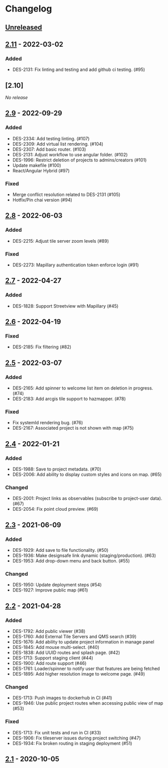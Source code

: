 # Changelog

## [Unreleased]

## [2.11] - 2022-03-02

### Added

- DES-2131: Fix linting and testing and add github ci testing. (#95) 

## [2.10]

_No release_

## [2.9] - 2022-09-29

### Added

- DES-2334: Add testing linting. (#107)
- DES-2309: Add virtual list rendering. (#104)
- DES-2307: Add basic router. (#103)
- DES-2131: Adjust workflow to use angular folder. (#102)
- DES-1996: Restrict deletion of projects to admins/creators (#101)
- Update makefile (#100)
- React/Angular Hybrid (#97)

### Fixed

- Merge conflict resolution related to DES-2131 (#105)
- Hotfix/Pin chai version (#94)

## [2.8] - 2022-06-03

### Added

- DES-2215: Adjust tile server zoom levels (#89)

### Fixed

- DES-2273: Mapillary authentication token enforce login (#91)

## [2.7] - 2022-04-27

### Added

- DES-1828: Support Streetview with Mapillary (#45)

## [2.6] - 2022-04-19

### Fixed

- DES-2185: Fix filtering (#82)

## [2.5] - 2022-03-07

### Added

- DES-2165: Add spinner to welcome list item on deletion in progress. (#74)
- DES-2183: Add arcgis tile support to hazmapper. (#78)

### Fixed
- Fix systemId rendering bug. (#76)
- DES-2167: Associated project is not shown with map (#75)

## [2.4] - 2022-01-21

### Added

- DES-1988: Save to project metadata. (#70)
- DES-2006: Add ability to display custom styles and icons on map. (#65)

### Changed

- DES-2001: Project links as observables (subscribe to project-user data). (#67)
- DES-2054: Fix point cloud preview. (#69)

## [2.3] - 2021-06-09

### Added

- DES-1929: Add save to file functionality. (#50)
- DES-1936: Make designsafe link dynamic (staging/production). (#63)
- DES-1953: Add drop-down menu and back button. (#55)

### Changed

- DES-1950: Update deployment steps (#54)
- DES-1927: Improve public map (#61)

## [2.2] - 2021-04-28

### Added

- DES-1792: Add public viewer (#38) 
- DES-1760: Add External Tile Servers and QMS search (#39) 
- DES-1676: Add ability to update project information in manage panel
- DES-1845: Add mouse multi-select. (#40) 
- DES-1838: Add UUID routes and splash page. (#42) 
- DES-1713: Support staging client (#44) 
- DES-1900: Add route support (#46) 
- DES-1761: Loader/spinner to notify user that features are being fetched
- DES-1895: Add higher resolution image to welcome page. (#49)

### Changed

- DES-1713: Push images to dockerhub in CI (#41) 
- DES-1946: Use public project routes when accessing public view of map (#53) 

### Fixed

- DES-1713: Fix unit tests and run in CI (#33)
- DES-1906: Fix tileserver issues during project switching (#47) 
- DES-1934: Fix broken routing in staging deployment (#51) 

## [2.1] - 2020-10-05



[unreleased]: https://github.com/TACC-Cloud/hazmapper/compare/v2.11...HEAD
[2.11]: https://github.com/TACC-Cloud/hazmapper/releases/tag/v2.9
[2.9]: https://github.com/TACC-Cloud/hazmapper/releases/tag/v2.9
[2.8]: https://github.com/TACC-Cloud/hazmapper/releases/tag/v2.8
[2.7]: https://github.com/TACC-Cloud/hazmapper/releases/tag/v2.7
[2.6]: https://github.com/TACC-Cloud/hazmapper/releases/tag/v2.6
[2.5]: https://github.com/TACC-Cloud/hazmapper/releases/tag/v2.5
[2.4]: https://github.com/TACC-Cloud/hazmapper/releases/tag/v2.4
[2.3]: https://github.com/TACC-Cloud/hazmapper/releases/tag/v2.3
[2.2]: https://github.com/TACC-Cloud/hazmapper/releases/tag/v2.2
[2.1]: https://github.com/TACC-Cloud/hazmapper/releases/tag/v2.1
